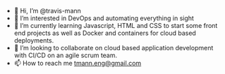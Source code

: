 - 👋 Hi, I’m @travis-mann
- 👀 I’m interested in DevOps and automating everything in sight
- 🌱 I’m currently learning Javascript, HTML and CSS to start some front end projects as well as Docker and containers for cloud based deployments.
- 💞️ I’m looking to collaborate on cloud based application development with CI/CD on an agile scrum team.
- 📫 How to reach me tmann.eng@gmail.com
